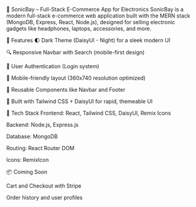🛒 SonicBay – Full-Stack E-Commerce App for Electronics
SonicBay is a modern full-stack e-commerce web application built with the MERN stack (MongoDB, Express, React, Node.js), designed for selling electronic gadgets like headphones, laptops, accessories, and more.

🚀 Features
🌓 Dark Theme (DaisyUI - Night) for a sleek modern UI

🔍 Responsive Navbar with Search (mobile-first design)

🔐 User Authentication (Login system)

📱 Mobile-friendly layout (360x740 resolution optimized)

🧩 Reusable Components like Navbar and Footer

🎨 Built with Tailwind CSS + DaisyUI for rapid, themeable UI

🧰 Tech Stack
Frontend: React, Tailwind CSS, DaisyUI, Remix Icons

Backend: Node.js, Express.js

Database: MongoDB

Routing: React Router DOM

Icons: RemixIcon

📦 Coming Soon

Cart and Checkout with Stripe

Order history and user profiles

